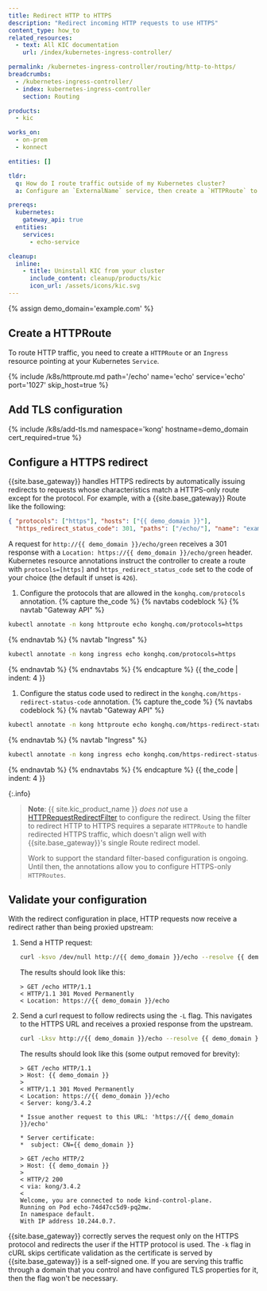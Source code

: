 ```yaml
---
title: Redirect HTTP to HTTPS
description: "Redirect incoming HTTP requests to use HTTPS"
content_type: how_to
related_resources:
  - text: All KIC documentation
    url: /index/kubernetes-ingress-controller/

permalink: /kubernetes-ingress-controller/routing/http-to-https/
breadcrumbs:
  - /kubernetes-ingress-controller/
  - index: kubernetes-ingress-controller
    section: Routing

products:
  - kic

works_on:
  - on-prem
  - konnect

entities: []

tldr:
  q: How do I route traffic outside of my Kubernetes cluster?
  a: Configure an `ExternalName` service, then create a `HTTPRoute` to route traffic to the service.

prereqs:
  kubernetes:
    gateway_api: true
  entities:
    services:
      - echo-service

cleanup:
  inline:
    - title: Uninstall KIC from your cluster
      include_content: cleanup/products/kic
      icon_url: /assets/icons/kic.svg
---
```


{% assign demo_domain='example.com' %}

## Create a HTTPRoute

To route HTTP traffic, you need to create a `HTTPRoute` or an `Ingress` resource pointing at your Kubernetes `Service`.

{% include /k8s/httproute.md path='/echo' name='echo' service='echo' port='1027' skip_host=true %}

## Add TLS configuration

{% include /k8s/add-tls.md namespace='kong' hostname=demo_domain cert_required=true %}

## Configure a HTTPS redirect

{{site.base_gateway}} handles HTTPS redirects by automatically issuing redirects to requests whose characteristics match a HTTPS-only route except for the protocol. For example, with a {{site.base_gateway}} Route like the following:

```json
{ "protocols": ["https"], "hosts": ["{{ demo_domain }}"],
  "https_redirect_status_code": 301, "paths": ["/echo/"], "name": "example" }
```

A request for `http://{{ demo_domain }}/echo/green` receives a 301 response with a `Location: https://{{ demo_domain }}/echo/green` header. Kubernetes resource annotations instruct the controller to create a route with `protocols=[https]` and `https_redirect_status_code` set to the code of your choice (the default if unset is `426`).

1. Configure the protocols that are allowed in the `konghq.com/protocols` annotation.
{% capture the_code %}
{% navtabs codeblock %}
{% navtab "Gateway API" %}
```bash
kubectl annotate -n kong httproute echo konghq.com/protocols=https
```
{% endnavtab %}
{% navtab "Ingress" %}

```bash
kubectl annotate -n kong ingress echo konghq.com/protocols=https
```
{% endnavtab %}
{% endnavtabs %}
{% endcapture %}
{{ the_code | indent: 4 }}

1. Configure the status code used to redirect in the `konghq.com/https-redirect-status-code` annotation.
   {% capture the_code %}
{% navtabs codeblock %}
{% navtab "Gateway API" %}

```bash
kubectl annotate -n kong httproute echo konghq.com/https-redirect-status-code="301"
```
{% endnavtab %}
{% navtab "Ingress" %}

```bash
kubectl annotate -n kong ingress echo konghq.com/https-redirect-status-code="301"
```
{% endnavtab %}
{% endnavtabs %}
{% endcapture %}
{{ the_code | indent: 4 }}

{:.info}
> **Note**: {{ site.kic_product_name }} _does not_ use a [HTTPRequestRedirectFilter](https://gateway-api.sigs.k8s.io/reference/spec/#gateway.networking.k8s.io/v1.HTTPRequestRedirectFilter) to configure the redirect. Using the filter to redirect HTTP to HTTPS requires a separate `HTTPRoute` to handle redirected HTTPS traffic, which doesn't align well with {{site.base_gateway}}'s single Route redirect model.
> 
> Work to support the standard filter-based configuration is ongoing. Until then, the annotations allow you to configure HTTPS-only `HTTPRoutes`.

## Validate your configuration

With the redirect configuration in place, HTTP requests now receive a redirect rather than being proxied upstream:
1. Send a HTTP request:
    ```bash
    curl -ksvo /dev/null http://{{ demo_domain }}/echo --resolve {{ demo_domain }}:80:$PROXY_IP 2>&1 | grep -i http
    ```

    The results should look like this:

    ```text
    > GET /echo HTTP/1.1
    < HTTP/1.1 301 Moved Permanently
    < Location: https://{{ demo_domain }}/echo
    ```

1. Send a curl request to follow redirects using the `-L` flag. This navigates
to the HTTPS URL and receives a proxied response from the upstream.

    ```bash
    curl -Lksv http://{{ demo_domain }}/echo --resolve {{ demo_domain }}:80:$PROXY_IP --resolve {{ demo_domain }}:443:$PROXY_IP 2>&1
    ```

    The results should look like this (some output removed for brevity):

    ```text
    > GET /echo HTTP/1.1
    > Host: {{ demo_domain }}
    >
    < HTTP/1.1 301 Moved Permanently
    < Location: https://{{ demo_domain }}/echo
    < Server: kong/3.4.2
    
    * Issue another request to this URL: 'https://{{ demo_domain }}/echo'

    * Server certificate:
    *  subject: CN={{ demo_domain }}
     
    > GET /echo HTTP/2
    > Host: {{ demo_domain }}
    >
    < HTTP/2 200
    < via: kong/3.4.2
    <
    Welcome, you are connected to node kind-control-plane.
    Running on Pod echo-74d47cc5d9-pq2mw.
    In namespace default.
    With IP address 10.244.0.7.
    ```

{{site.base_gateway}} correctly serves the request only on the HTTPS protocol and redirects the user
if the HTTP protocol is used. The `-k` flag in cURL skips certificate
validation as the certificate is served by {{site.base_gateway}} is a self-signed one. If you are
serving this traffic through a domain that you control and have configured TLS
properties for it, then the flag won't be necessary.
